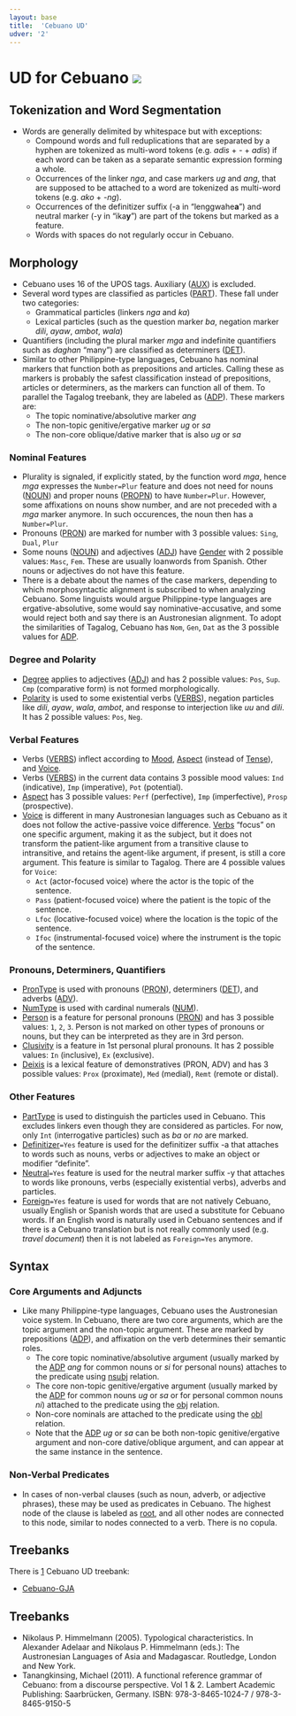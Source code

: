 ```yaml
---
layout: base
title:  'Cebuano UD'
udver: '2'
---
```


# UD for Cebuano <span class="flagspan"><img class="flag" src="../../flags/svg/PH.svg" /></span>

## Tokenization and Word Segmentation

* Words are generally delimited by whitespace but with exceptions:
  * Compound words and full reduplications that are separated by a hyphen are tokenized as multi-word tokens (e.g. *adis* + *-* + *adis*) if each word can be taken as a separate semantic expression forming a whole.
  * Occurrences of the linker *nga*, and case markers *ug* and *ang*, that are supposed to be attached to a word are tokenized as multi-word tokens (e.g. *ako* + *-ng*).
  * Occurrences of the definitizer suffix (-a in “lenggwahe<b>a</b>”) and neutral marker (-y in “ika<b>y</b>”) are part of the tokens but marked as a feature.
  * Words with spaces do not regularly occur in Cebuano.

## Morphology

* Cebuano uses 16 of the UPOS tags. Auxiliary ([AUX](https://universaldependencies.org/u/pos/all.html#al-u-pos/AUX)) is excluded.
* Several word types are classified as particles ([PART](https://universaldependencies.org/u/pos/PART.html)). These fall under two categories:
  * Grammatical particles (linkers *nga* and *ka*)
  * Lexical particles (such as the question marker *ba*, negation marker *dili*, *ayaw*, *ambot*, *wala*)
* Quantifiers (including the plural marker *mga* and indefinite quantifiers such as *daghan* “many”) are classified as determiners ([DET](https://universaldependencies.org/u/pos/DET.html)).
* Similar to other Philippine-type languages, Cebuano has nominal markers that function both as prepositions and articles. Calling these as markers is probably the safest classification instead of prepositions, articles or determiners, as the markers can function all of them. To parallel the Tagalog treebank, they are labeled as ([ADP](https://universaldependencies.org/u/pos/all.html#al-u-pos/ADP)). These markers are: 
  * The topic nominative/absolutive marker *ang*
  * The non-topic genitive/ergative marker *ug* or *sa*
  * The non-core oblique/dative marker that is also *ug* or *sa*

### Nominal Features

* Plurality is signaled, if explicitly stated, by the function word *mga*, hence *mga* expresses the `Number=Plur` feature and does not need for nouns ([NOUN](https://universaldependencies.org/u/pos/all.html#al-u-pos/NOUN)) and proper nouns ([PROPN](https://universaldependencies.org/u/pos/all.html#al-u-pos/PROPN)) to have `Number=Plur`. However, some affixations on nouns show number, and are not preceded with a *mga* marker anymore. In such occurences, the noun then has a `Number=Plur`.
* Pronouns ([PRON](https://universaldependencies.org/u/pos/all.html#al-u-pos/PRON)) are marked for number with 3 possible values: `Sing`, `Dual`, `Plur`
* Some nouns ([NOUN](https://universaldependencies.org/u/pos/all.html#al-u-pos/NOUN)) and adjectives ([ADJ](https://universaldependencies.org/u/pos/all.html#al-u-pos/ADJ)) have [Gender](https://universaldependencies.org/u/feat/all.html#al-u-feat/Gender) with 2 possible values: `Masc`, `Fem`. These are usually loanwords from Spanish. Other nouns or adjectives do not have this feature.
* There is a debate about the names of the case markers, depending to which morphosyntactic alignment is subscribed to when analyzing Cebuano. Some linguists would argue Philippine-type languages are ergative-absolutive, some would say nominative-accusative, and some would reject both and say there is an Austronesian alignment. To adopt the similarities of Tagalog, Cebuano has `Nom`, `Gen`, `Dat` as the 3 possible values for [ADP](https://universaldependencies.org/u/pos/all.html#al-u-pos/ADP).

### Degree and Polarity

* [Degree](https://universaldependencies.org/u/feat/all.html#al-u-feat/Degree) applies to adjectives ([ADJ](https://universaldependencies.org/u/pos/all.html#al-u-pos/ADJ)) and has 2 possible values: `Pos`, `Sup`. `Cmp` (comparative form) is not formed morphologically.
* [Polarity](https://universaldependencies.org/u/feat/all.html#al-u-feat/Polarity) is used to some existential verbs ([VERBS](https://universaldependencies.org/u/pos/all.html#al-u-pos/VERB)), negation particles like *dili*, *ayaw*, *wala*, *ambot*, and response to interjection like *uu* and *dili*. It has 2 possible values: `Pos`, `Neg`.

### Verbal Features

* Verbs ([VERBS](https://universaldependencies.org/u/pos/all.html#al-u-pos/VERB)) inflect according to [Mood](https://universaldependencies.org/u/feat/all.html#al-u-feat/Mood), [Aspect](https://universaldependencies.org/u/feat/all.html#al-u-feat/Aspect) (instead of [Tense](https://universaldependencies.org/u/feat/all.html#al-u-feat/Tense)), and [Voice](https://universaldependencies.org/u/feat/all.html#al-u-feat/Voice).
* Verbs ([VERBS](https://universaldependencies.org/u/pos/all.html#al-u-pos/VERB)) in the current data contains 3 possible mood values: `Ind` (indicative), `Imp` (imperative), `Pot` (potential).
* [Aspect](https://universaldependencies.org/u/feat/all.html#al-u-feat/Aspect) has 3 possible values: `Perf` (perfective), `Imp` (imperfective), `Prosp` (prospective).
* [Voice](https://universaldependencies.org/u/feat/all.html#al-u-feat/Voice) is different in many Austronesian languages such as Cebuano as it does not follow the active-passive voice difference. [Verbs](https://universaldependencies.org/u/pos/all.html#al-u-pos/VERB) “focus” on one specific argument, making it as the subject, but it does not transform the patient-like argument from a transitive clause to intransitive, and retains the agent-like argument, if present, is still a core argument. This feature is similar to Tagalog. There are 4 possible values for `Voice`:
  * `Act` (actor-focused voice) where the actor is the topic of the sentence.
  * `Pass` (patient-focused voice) where the patient is the topic of the sentence.
  * `Lfoc` (locative-focused voice) where the location is the topic of the sentence.
  * `Ifoc` (instrumental-focused voice) where the instrument is the topic of the sentence.

### Pronouns, Determiners, Quantifiers

* [PronType](https://universaldependencies.org/u/feat/all.html#al-u-feat/PronType) is used with pronouns ([PRON](https://universaldependencies.org/u/pos/all.html#al-u-pos/PRON)), determiners ([DET](https://universaldependencies.org/u/pos/DET.html)), and adverbs ([ADV](https://universaldependencies.org/u/pos/all.html#al-u-pos/ADV)).
* [NumType](https://universaldependencies.org/u/feat/all.html#al-u-feat/NumType) is used with cardinal numerals ([NUM](https://universaldependencies.org/u/pos/all.html#al-u-pos/NUM)).
* [Person](https://universaldependencies.org/u/feat/all.html#al-u-feat/Person) is a feature for personal pronouns ([PRON](https://universaldependencies.org/u/pos/all.html#al-u-pos/PRON)) and has 3 possible values: `1`, `2`, `3`. Person is not marked on other types of pronouns or nouns, but they can be interpreted as they are in 3rd person.
* [Clusivity](https://universaldependencies.org/u/feat/all.html#al-u-feat/Clusivity) is a feature in 1st personal plural pronouns. It has 2 possible values: `In` (inclusive), `Ex` (exclusive).
* [Deixis](https://universaldependencies.org/u/feat/all.html#al-u-feat/Deixis) is a lexical feature of demonstratives (PRON, ADV) and has 3 possible values: `Prox` (proximate), `Med` (medial), `Remt` (remote or distal).

### Other Features

* [PartType](https://universaldependencies.org/u/feat/all.html#al-u-feat/PartType) is used to distinguish the particles used in Cebuano. This excludes linkers even though they are considered as particles. For now, only `Int` (interrogative particles) such as *ba* or *no* are marked. 
* [Definitizer](https://github.com/UniversalDependencies/docs/blob/pages-source/_ceb/feat/Definitizer.md)`=Yes` feature is used for the definitizer suffix -a that attaches to words such as nouns, verbs or adjectives to make an object or modifier “definite”.
* [Neutral](https://github.com/UniversalDependencies/docs/blob/pages-source/_ceb/feat/Neutral.md)`=Yes` feature is used for the neutral marker suffix -y that attaches to words like pronouns, verbs (especially existential verbs), adverbs and particles. 
* [Foreign](https://universaldependencies.org/u/feat/all.html#al-u-feat/Foreign)`=Yes` feature is used for words that are not natively Cebuano, usually English or Spanish words that are used a substitute for Cebuano words. If an English word is naturally used in Cebuano sentences and if there is a Cebuano translation but is not really commonly used (e.g. *travel document*) then it is not labeled as `Foreign=Yes` anymore.

## Syntax

### Core Arguments and Adjuncts
* Like many Philippine-type languages, Cebuano uses the Austronesian voice system. In Cebuano, there are two core arguments, which are the topic argument and the non-topic argument. These are marked by prepositions ([ADP](https://universaldependencies.org/u/pos/all.html#al-u-pos/ADP)), and affixation on the verb determines their semantic roles.
  * The core topic nominative/absolutive argument (usually marked by the [ADP](https://universaldependencies.org/u/pos/all.html#al-u-pos/ADP) *ang* for common nouns or *si* for personal nouns) attaches to the predicate using [nsubj](https://universaldependencies.org/u/dep/all.html#al-u-dep/nsubj) relation.
  * The core non-topic genitive/ergative argument (usually marked by the [ADP](https://universaldependencies.org/u/pos/all.html#al-u-pos/ADP) for common nouns *ug* or *sa* or for personal common nouns *ni*) attached to the predicate using the [obj](https://universaldependencies.org/u/dep/all.html#al-u-dep/obj) relation.
  * Non-core nominals are attached to the predicate using the [obl](https://universaldependencies.org/u/dep/all.html#al-u-dep/obl) relation.
  * Note that the [ADP](https://universaldependencies.org/u/pos/all.html#al-u-pos/ADP) *ug* or *sa* can be both non-topic genitive/ergative argument and non-core dative/oblique argument, and can appear at the same instance in the sentence.


### Non-Verbal Predicates

* In cases of non-verbal clauses (such as noun, adverb, or adjective phrases), these may be used as predicates in Cebuano. The highest node of the clause is labeled as [root](https://universaldependencies.org/u/dep/all.html#al-u-dep/root), and all other nodes are connected to this node, similar to nodes connected to a verb. There is no copula.



## Treebanks


There is [1](../treebanks/ceb-comparison.html) Cebuano UD treebank:

  * [Cebuano-GJA](../treebanks/ceb_a/index.html)

## Treebanks
* Nikolaus P. Himmelmann (2005). Typological characteristics. In Alexander Adelaar and Nikolaus P. Himmelmann (eds.): The Austronesian Languages of Asia and Madagascar. Routledge, London and New York.
* Tanangkinsing, Michael (2011). A functional reference grammar of Cebuano: from a discourse perspective. Vol 1 & 2. Lambert Academic Publishing: Saarbrücken, Germany. ISBN: 978-3-8465-1024-7 / 978-3-8465-9150-5
